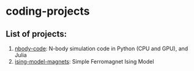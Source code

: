 # coding-projects


## List of projects:

1. [nbody-code](https://github.com/geetmankar/coding-projects/tree/main/nbody-code): N-body simulation code in Python (CPU and GPU), and Julia
2. [ising-model-magnets](https://github.com/geetmankar/coding-projects/tree/main/ising-model-magnets): Simple Ferromagnet Ising Model
